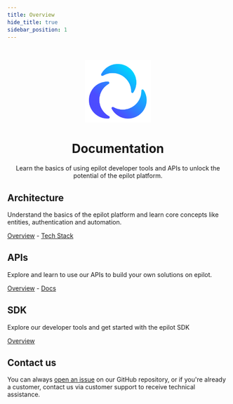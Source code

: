 ```yaml
---
title: Overview
hide_title: true
sidebar_position: 1
---
```


<p>&nbsp;</p>

<p align="center"><a href="/"><img src="/img/logo.png" width="150" /></a></p>

<h1 align="center">Documentation</h1>

<p align="center">Learn the basics of using epilot developer tools and APIs to unlock the potential of the epilot platform.</p>

## Architecture

Understand the basics of the epilot platform and learn core concepts like entities, authentication and automation.

[Overview](/docs/architecture/overview) - [Tech Stack](/docs/architecture/overview#tech-stack)

## APIs

Explore and learn to use our APIs to build your own solutions on epilot.

[Overview](/docs/architecture/api-first) - [Docs](/api)

## SDK

Explore our developer tools and get started with the epilot SDK

[Overview](/docs/architecture/sdk)

## Contact us

You can always [open an issue](https://github.com/epilot-dev/docs/issues) on our GitHub repository, or if you're already a customer, contact us via customer support to receive technical assistance.
